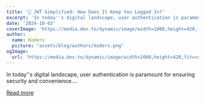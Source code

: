 ```yaml
---
title: '🔐 JWT Simplified: How Does It Keep You Logged In?'
excerpt: 'In today''s digital landscape, user authentication is paramount for ensuring security and convenience....'
date: '2024-10-03'
coverImage: 'https://media.dev.to/dynamic/image/width=1000,height=420,fit=cover,gravity=auto,format=auto/https%3A%2F%2Fdev-to-uploads.s3.amazonaws.com%2Fuploads%2Farticles%2Flvr536n1wdsxehuaqnqf.png'
author:
  name: Koders
  picture: "assets/blog/authors/koders.png"
ogImage:
  url: 'https://media.dev.to/dynamic/image/width=1000,height=420,fit=cover,gravity=auto,format=auto/https%3A%2F%2Fdev-to-uploads.s3.amazonaws.com%2Fuploads%2Farticles%2Flvr536n1wdsxehuaqnqf.png'
---
```


In today''s digital landscape, user authentication is paramount for ensuring security and convenience....

[Read more](https://dev.to/vyan/jwt-simplified-how-does-it-keep-you-logged-in-f3e)
